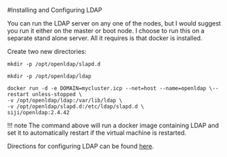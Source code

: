 #Installing and Configuring LDAP

You can run the LDAP server on any one of the nodes, but I would suggest you run it either on the master or boot node. I choose to run this on a separate stand alone server. All it requires is that docker is installed.  

Create two new directories:

`mkdir -p /opt/openldap/slapd.d`

`mkdir -p /opt/openldap/ldap`

```
docker run -d -e DOMAIN=mycluster.icp --net=host --name=openldap \--restart unless-stopped \
-v /opt/openldap/ldap:/var/lib/ldap \
-v /opt/openldap/slapd.d:/etc/ldap/slapd.d \
siji/openldap:2.4.42
```
!!! note
    The command above will run a docker image containing LDAP and set it to automatically restart if the virtual machine is restarted.



Directions for configuring LDAP can be found [here](https://ibm.ent.box.com/s/6q6h74cdx5zkd0t7y2rhohaiujo99a4u).